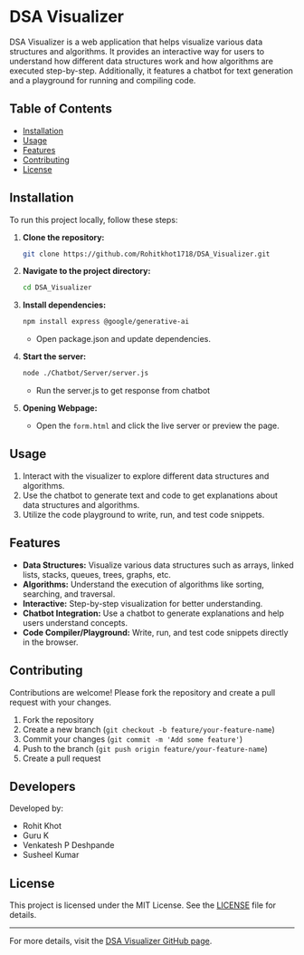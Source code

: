 # DSA Visualizer

DSA Visualizer is a web application that helps visualize various data structures and algorithms. It provides an interactive way for users to understand how different data structures work and how algorithms are executed step-by-step. Additionally, it features a chatbot for text generation and a playground for running and compiling code.

## Table of Contents

- [Installation](#installation)
- [Usage](#usage)
- [Features](#features)
- [Contributing](#contributing)
- [License](#license)

## Installation

To run this project locally, follow these steps:

1. **Clone the repository:**
    ```bash
    git clone https://github.com/Rohitkhot1718/DSA_Visualizer.git
    ```

2. **Navigate to the project directory:**
    ```bash
    cd DSA_Visualizer
    ```

3. **Install dependencies:**
    ```bash
    npm install express @google/generative-ai
    ```
    - Open package.json and update dependencies.

5. **Start the server:**
    ```bash
    node ./Chatbot/Server/server.js
    ```
    - Run the server.js to get response from chatbot

6. **Opening Webpage:**
    - Open the `form.html` and click the live server or preview the page.

## Usage

1. Interact with the visualizer to explore different data structures and algorithms.
2. Use the chatbot to generate text and code to get explanations about data structures and algorithms.
3. Utilize the code playground to write, run, and test code snippets.

## Features

- **Data Structures:** Visualize various data structures such as arrays, linked lists, stacks, queues, trees, graphs, etc.
- **Algorithms:** Understand the execution of algorithms like sorting, searching, and traversal.
- **Interactive:** Step-by-step visualization for better understanding.
- **Chatbot Integration:** Use a chatbot to generate explanations and help users understand concepts.
- **Code Compiler/Playground:** Write, run, and test code snippets directly in the browser.

## Contributing

Contributions are welcome! Please fork the repository and create a pull request with your changes.

1. Fork the repository
2. Create a new branch (`git checkout -b feature/your-feature-name`)
3. Commit your changes (`git commit -m 'Add some feature'`)
4. Push to the branch (`git push origin feature/your-feature-name`)
5. Create a pull request

## Developers

Developed by:
- Rohit Khot
- Guru K 
- Venkatesh P Deshpande
- Susheel Kumar


## License

This project is licensed under the MIT License. See the [LICENSE](LICENSE) file for details.

---

For more details, visit the [DSA Visualizer GitHub page](https://github.com/Rohitkhot1718/DSA_Visualizer).



